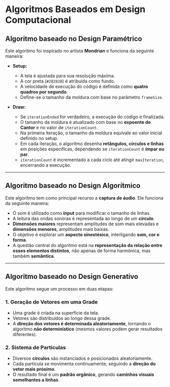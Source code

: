 # Algoritmos Baseados em Design Computacional

## Algoritmo baseado no Design Paramétrico

Este algoritmo foi inspirado no artista **Mondrian** e funciona da seguinte maneira:

- **Setup:**
  - A tela é ajustada para sua resolução máxima.
  - A cor preta (`#282828`) é atribuída como fundo.
  - A velocidade de execução do código é definida como **quatro quadros por segundo**.
  - Define-se o tamanho da moldura com base no parâmetro `frameSize`.

- **Draw:**
  - Se `iterationEnded` for verdadeiro, a execução do código é finalizada.
  - O tamanho da moldura é atualizado com base no **expoente de Cantor** e no valor de `iterationCount`.
  - Na primeira iteração, o tamanho da moldura equivale ao valor inicial definido no setup.
  - Em cada iteração, o algoritmo desenha **retângulos, círculos e linhas** em posições específicas, dependendo se `iterationCount` é **ímpar ou par**.
  - `iterationCount` é incrementado a cada ciclo até atingir `maxIteration`, encerrando a execução.

---

## Algoritmo baseado no Design Algorítmico

Este algoritmo tem como principal recurso a **captura de áudio**. Ele funciona da seguinte maneira:

- O som é utilizado como **input** para modificar o tamanho de linhas.
- A leitura das ondas sonoras é representada ao longo de um **círculo**.
- **Dimensões maiores** representam amplitudes de som mais elevadas e **dimensões menores**, amplitudes mais baixas.
- O objetivo é explorar um **aspecto sinestésico**, interligando **som, cor e forma**.
- A questão central do algoritmo está na **representação da relação entre esses elementos distintos**, não apenas de forma harmônica, mas também **semântica**.

---

## Algoritmo baseado no Design Generativo

Este algoritmo segue um processo em duas etapas:

### **1. Geração de Vetores em uma Grade**
- Uma grade é criada na superfície da tela.
- Vetores são distribuídos ao longo dessa grade.
- A **direção dos vetores é determinada aleatoriamente**, tornando o algoritmo **não determinístico** (mesmos valores podem gerar resultados diferentes).

### **2. Sistema de Partículas**
- Diversos **círculos** são instanciados e posicionados aleatoriamente.
- Cada partícula se movimenta continuamente, seguindo a **direção do vetor mais próximo**.
- O resultado final é um **padrão orgânico**, gerando **caminhos visuais semelhantes a linhas**.

